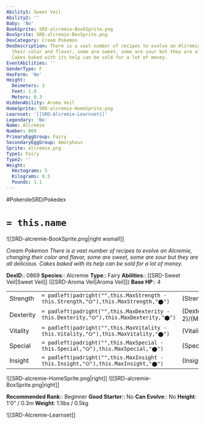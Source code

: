 ```yaml
---
Ability1: Sweet Veil
Ability2: ''
Baby: 'No'
BookSprite: SRD-alcremie-BookSprite.png
BoxSprite: SRD-alcremie-BoxSprite.png
DexCategory: Cream Pokemon
DexDescription: There is a vast number of recipes to evolve an Alcremie, changing
  their color and flavor, some are sweet, some are sour but they are all delicious.
  Cakes baked with its help can be sold for a lot of money.
EventAbilities: ''
GenderType: F
HasForm: 'No'
Height:
  Deimeters: 3
  Feet: 1.0
  Meters: 0.3
HiddenAbility: Aroma Veil
HomeSprite: SRD-alcremie-HomeSprite.png
Learnset: '[[SRD-Alcremie-Learnset]]'
Legendary: 'No'
Name: Alcremie
Number: 869
PrimaryEggGroup: Fairy
SecondaryEggGroup: Amorphous
Sprite: alcremie.png
Type1: Fairy
Type2: ''
Weight:
  Hectograms: 5
  Kilograms: 0.5
  Pounds: 1.1
---
```


#PokeroleSRD/Pokedex

# `= this.name`

![[SRD-alcremie-BookSprite.png|right wsmall]]

*Cream Pokemon*
*There is a vast number of recipes to evolve an Alcremie, changing their color and flavor, some are sweet, some are sour but they are all delicious. Cakes baked with its help can be sold for a lot of money.*

**DexID**:: 0869
**Species**:: Alcremie
**Type**:: Fairy
**Abilities**:: [[SRD-Sweet Veil|Sweet Veil]] ([[SRD-Aroma Veil|Aroma Veil]])
**Base HP**:: 4

|           |                                                                                        |                                          |
| --------- | -------------------------------------------------------------------------------------- | ---------------------------------------- |
| Strength  | `= padleft(padright("",this.MaxStrength - this.Strength,"⭘"),this.MaxStrength,"⬤")`    | (Strength::2)/(MaxStrength::4)   |
| Dexterity | `= padleft(padright("",this.MaxDexterity - this.Dexterity,"⭘"),this.MaxDexterity,"⬤")` | (Dexterity:: 2)/(MaxDexterity::4) |
| Vitality  | `= padleft(padright("",this.MaxVitality - this.Vitality,"⭘"),this.MaxVitality,"⬤")`    | (Vitality::2)/(MaxVitality::5)   |
| Special   | `= padleft(padright("",this.MaxSpecial - this.Special,"⭘"),this.MaxSpecial,"⬤")`       | (Special::3)/(MaxSpecial::6)     |
| Insight   | `= padleft(padright("",this.MaxInsight - this.Insight,"⭘"),this.MaxInsight,"⬤")`       | (Insight::3)/(MaxInsight::6)     |

![[SRD-alcremie-HomeSprite.png|right]]
![[SRD-alcremie-BoxSprite.png|right]]

**Recommended Rank**:: Beginner
**Good Starter**:: No
**Can Evolve**:: No
**Height**: 1'0" / 0.3m
**Weight**: 1.1lbs / 0.5kg

![[SRD-Alcremie-Learnset]]
